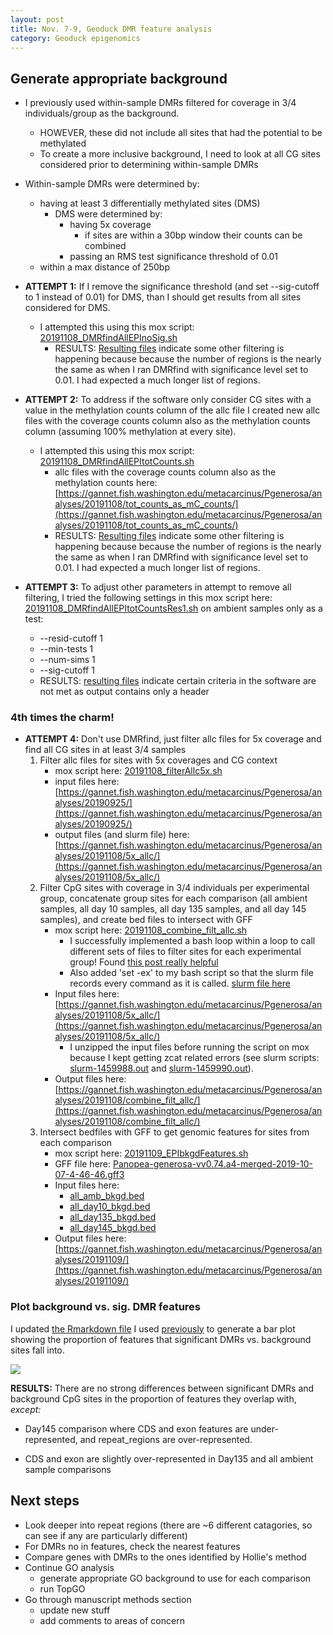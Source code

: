 ```yaml
---
layout: post
title: Nov. 7-9, Geoduck DMR feature analysis 
category: Geoduck epigenomics 
---
```


## Generate appropriate background
- I previously used within-sample DMRs filtered for coverage in 3/4 individuals/group as the background. 
	- HOWEVER, these did not include all sites that had the potential to be methylated 
	- To create a more inclusive background, I need to look at all CG sites considered prior to determining within-sample DMRs

- Within-sample DMRs were determined by: 
	- having at least 3 differentially methylated sites (DMS)
		- DMS were determined by:
			- having 5x coverage
				- if sites are within a 30bp window their counts can be combined
			- passing an RMS test significance threshold of 0.01  
	- within a max distance of 250bp

- **ATTEMPT 1:**  If I remove the significance threshold (and set --sig-cutoff to 1 instead of 0.01) for DMS, than I should get results from all sites considered for DMS. 
	- I attempted this using this mox script:  [20191108_DMRfindAllEPInoSig.sh](https://gannet.fish.washington.edu/metacarcinus/mox_jobs/20191108_DMRfindAllEPInoSig.sh)
		- RESULTS: [Resulting files](https://gannet.fish.washington.edu/metacarcinus/Pgenerosa/analyses/20191108/) indicate some other filtering is happening because because the number of regions is the nearly the same as when I ran DMRfind with significance level set to 0.01. I had expected a much longer list of regions.

- **ATTEMPT 2:**  To address if the software only consider CG sites with a value in the methylation counts column of the allc file I created new allc files with the coverage counts column also as the methylation counts column (assuming 100% methylation at every site). 
	- I attempted this using this mox script:  [20191108_DMRfindAllEPItotCounts.sh](https://gannet.fish.washington.edu/metacarcinus/mox_jobs/20191108_DMRfindAllEPItotCounts.sh)
		-  allc files with the coverage counts column also as the methylation counts here: [https://gannet.fish.washington.edu/metacarcinus/Pgenerosa/analyses/20191108/tot_counts_as_mC_counts/](https://gannet.fish.washington.edu/metacarcinus/Pgenerosa/analyses/20191108/tot_counts_as_mC_counts/)
		- RESULTS: [Resulting files](https://gannet.fish.washington.edu/metacarcinus/Pgenerosa/analyses/20191108/tot_counts_as_mC_counts/) indicate some other filtering is happening because because the number of regions is the nearly the same as when I ran DMRfind with significance level set to 0.01. I had expected a much longer list of regions.

- **ATTEMPT 3:**  To adjust other parameters in attempt to remove all filtering, I tried the following settings in this mox script here:  [20191108_DMRfindAllEPItotCountsRes1.sh](https://gannet.fish.washington.edu/metacarcinus/mox_jobs/20191108_DMRfindAllEPItotCountsRes1.sh) on ambient samples only as a test:
	- --resid-cutoff 1
	- --min-tests 1
	- --num-sims 1
	- --sig-cutoff 1 	
	- RESULTS: [resulting files](https://gannet.fish.washington.edu/metacarcinus/Pgenerosa/analyses/20191108/tot_counts_as_mC_counts/set_resd_1/) indicate certain criteria in the software are not met as output contains only a header

### 4th times the charm!
- **ATTEMPT 4:** Don't use DMRfind, just filter allc files for 5x coverage and find all CG sites in at least 3/4 samples
	1. Filter allc files for sites with 5x coverages and CG context
		- mox script here: [20191108_filterAllc5x.sh](https://gannet.fish.washington.edu/metacarcinus/mox_jobs/20191108_filterAllc5x.sh)
		- input files here: [https://gannet.fish.washington.edu/metacarcinus/Pgenerosa/analyses/20190925/](https://gannet.fish.washington.edu/metacarcinus/Pgenerosa/analyses/20190925/)
		- output files (and slurm file) here: [https://gannet.fish.washington.edu/metacarcinus/Pgenerosa/analyses/20191108/5x_allc/](https://gannet.fish.washington.edu/metacarcinus/Pgenerosa/analyses/20191108/5x_allc/) 
	2. Filter CpG sites with coverage in 3/4 individuals per experimental group, concatenate group sites for each comparison (all ambient samples, all day 10 samples, all day 135 samples, and all day 145 samples), and create bed files to intersect with GFF
		- mox script here: [20191108_combine_filt_allc.sh](https://gannet.fish.washington.edu/metacarcinus/mox_jobs/20191108_combine_filt_allc.sh)
			- I successfully implemented a bash loop within a loop to call different sets of files to filter sites for each experimental group! Found [this post really helpful](https://stackoverflow.com/questions/35543088/iterating-over-list-of-arrays-in-bash) 
			- Also added 'set -ex' to my bash script so that the slurm file records every command as it is called. [slurm file here](https://gannet.fish.washington.edu/metacarcinus/Pgenerosa/analyses/20191108/combine_filt_allc/slurm-1460011.out)
		- Input files here: [https://gannet.fish.washington.edu/metacarcinus/Pgenerosa/analyses/20191108/5x_allc/](https://gannet.fish.washington.edu/metacarcinus/Pgenerosa/analyses/20191108/5x_allc/) 
			- I unzipped the input files before running the script on mox because I kept getting zcat related errors (see slurm scripts: [slurm-1459988.out](https://gannet.fish.washington.edu/metacarcinus/Pgenerosa/analyses/20191108/combine_filt_allc/slurm-1459988.out) and [slurm-1459990.out](https://gannet.fish.washington.edu/metacarcinus/Pgenerosa/analyses/20191108/combine_filt_allc/slurm-1459990.out)). 
		- Output files here: [https://gannet.fish.washington.edu/metacarcinus/Pgenerosa/analyses/20191108/combine_filt_allc/](https://gannet.fish.washington.edu/metacarcinus/Pgenerosa/analyses/20191108/combine_filt_allc/)
	3. Intersect bedfiles with GFF to get genomic features for sites from each comparison 
		- mox script here: [20191109_EPIbkgdFeatures.sh](https://gannet.fish.washington.edu/metacarcinus/mox_jobs/20191109_EPIbkgdFeatures.sh)
		- GFF file here: [Panopea-generosa-vv0.74.a4-merged-2019-10-07-4-46-46.gff3](https://gannet.fish.washington.edu/Atumefaciens/20190928_Pgenerosa_v074.a4_gensas_annotation/Panopea-generosa-vv0.74.a4-merged-2019-10-07-4-46-46.gff3)
		- Input files here:
			- [all_amb_bkgd.bed](https://gannet.fish.washington.edu/metacarcinus/Pgenerosa/analyses/20191108/combine_filt_allc/all_amb_bkgd.bed)
			- [all_day10_bkgd.bed](https://gannet.fish.washington.edu/metacarcinus/Pgenerosa/analyses/20191108/combine_filt_allc/all_day10_bkgd.bed) 
			- [all_day135_bkgd.bed](https://gannet.fish.washington.edu/metacarcinus/Pgenerosa/analyses/20191108/combine_filt_allc/all_day135_bkgd.bed) 
			- [all_day145_bkgd.bed](https://gannet.fish.washington.edu/metacarcinus/Pgenerosa/analyses/20191108/combine_filt_allc/all_day145_bkgd.bed)  
		- Output files here: [https://gannet.fish.washington.edu/metacarcinus/Pgenerosa/analyses/20191109/](https://gannet.fish.washington.edu/metacarcinus/Pgenerosa/analyses/20191109/) 
  
### Plot background vs. sig. DMR features 
I updated [the Rmarkdown file](https://github.com/shellywanamaker/Shelly_Pgenerosa/blob/master/analyses/20191102_anno/20191102_anno.Rmd) I used [previously](https://shellywanamaker.github.io/211th-post/) to generate a bar plot showing the proportion of features that significant DMRs vs. background sites fall into.

[![](https://raw.githubusercontent.com/shellywanamaker/Shelly_Pgenerosa/master/analyses/20191102_anno/BkgdvSigDMRsxfeatures_PropBarplot_GroupFacet.jpg)](https://raw.githubusercontent.com/shellywanamaker/Shelly_Pgenerosa/master/analyses/20191102_anno/BkgdvSigDMRsxfeatures_PropBarplot_GroupFacet.jpg)

**RESULTS:**  There are no strong differences between significant DMRs and background CpG sites in the proportion of features they overlap with, _except:_ 
	
- Day145 comparison where CDS and exon features are under-represented, and repeat_regions are over-represented.
  
- CDS and exon are slightly over-represented in Day135 and all ambient sample comparisons

## Next steps
- Look deeper into repeat regions (there are ~6 different catagories, so can see if any are particularly different)
- For DMRs no in features, check the nearest features
- Compare genes with DMRs to the ones identified by Hollie's method
- Continue GO analysis
	- generate appropriate GO background to use for each comparison
	- run TopGO
- Go through manuscript methods section 
	- update new stuff
	- add comments to areas of concern